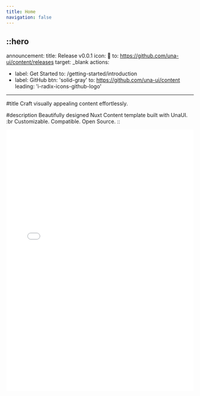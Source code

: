 ```yaml
---
title: Home
navigation: false
---
```


::hero
---
announcement:
  title: Release v0.0.1
  icon: 🚀
  to: https://github.com/una-ui/content/releases
  target: _blank
actions:
  - label: Get Started
    to: /getting-started/introduction
  - label: GitHub
    btn: 'solid-gray'
    to: https://github.com/una-ui/content
    leading: 'i-radix-icons-github-logo'
---

#title
Craft visually appealing content effortlessly.

#description
Beautifully designed Nuxt Content template built with UnaUI. :br Customizable. Compatible. Open Source.
::

<div class="border rounded-lg shadow-md">
  <iframe src="/getting-started/introduction" height="700" width="100%" class="rounded-lg" scrolling="no" frameborder="0">
</div>
